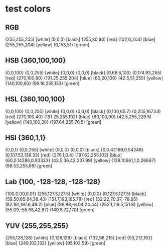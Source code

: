 # test colors

## RGB

(255,255,255) [white]
(0,0,0) [black]
(255,80,80) [red]
(102,0,204) [blue]
(255,255,204) [yellow]
(0,153,51) [green]

## HSB {360,100,100}

{0,0,100} (0,0,255) [white]
{0,0,0} (0,0,0) [black]
{0,68.6,100} (0,174.93,255) [red]
{270,100,80} (191.25,255,204) [blue]
{60,20,100} (42.5,51,255) [yellow]
{140,100,60} (99.16,255,153) [green]

## HSL {360,100,100}

{0,0,100} (0,0,255) [white]
{0,0,0} (0,0,0) [black]
{0,100,65.7} (0,255,167.53) [red]
{270,100,40} (191.25,255,102) [blue]
{60,100,90} (42.5,255,229.5) [yellow]
{140,100,30} (197.64,255,76.5) [green]

## HSI {360,1,1}

{0,0,1} (0,0,255) [white]
{0,0,0} (0,0,0) [black]
{0,0.42169,0.54248} (0,107.53,138.33) [red]
{279,1,0.4} (197.62,255,102) [blue]
{60,0.14286,0.93333} (42.5,36.42,237.99) [yellow]
{139.10661,1,0.26667} (98.53,255,68) [green]

## Lab {100, -128-128, -128-128}

{100,0.00,0.01} (255,127.5,127.5) [white]
{0,0,0} (0,127.5,127.5) [black]
{59.50,65.84,38.43} (151.7,193,165.78) [red]
{32.22,70.37,-78.65} (82.161,197.6,49.2) [blue]
{98.88,-8.04,24.44} (252.1,119.5,151.8) [yellow]
{55.09,-55.68,42.67} (140.5,72,170) [green]

## YUV {255,255,255}

{255,128,128} [white]
{0,128,128} [black]
{132,98,215} [red]
{53,212,162} [blue]
{249,102,132} [yellow]
{95,102,59} [green]

